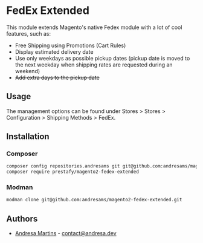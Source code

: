 # FedEx Extended
This module extends Magento's native Fedex module with a lot of cool features, such as:

 - Free Shipping using Promotions (Cart Rules)
 - Display estimated delivery date
 - Use only weekdays as possible pickup dates (pickup date is moved to the next weekday when shipping rates are requested during an weekend)
 - ~~Add extra days to the pickup date~~

## Usage

The management options can be found under Stores > Stores > Configuration > Shipping Methods > FedEx.

## Installation

### Composer

```bash
composer config repositories.andresams git git@github.com:andresams/magento2-fedex-extended.git
composer require prestafy/magento2-fedex-extended
```

### Modman

```bash
modman clone git@github.com:andresams/magento2-fedex-extended.git
```

## Authors

* [Andresa Martins](https://www.andresa.dev) - contact@andresa.dev
